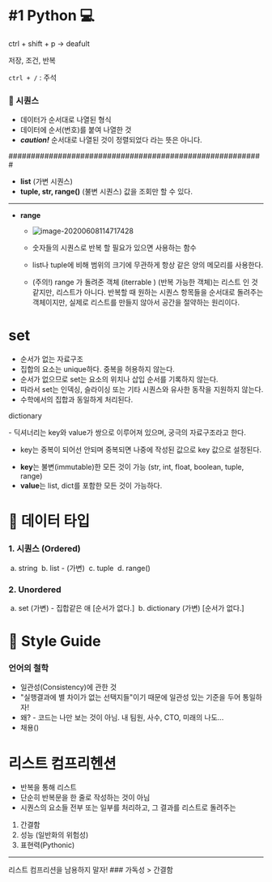 # #1 Python :computer:

ctrl + shift + p -> deafult

저장, 조건, 반복

`ctrl + /` : 주석



### :seedling: 시퀀스

* 데이터가 순서대로 나열된 형식
* 데이터에 순서(번호)를 붙여 나열한 것
* ***caution!*** 순서대로 나열된 것이 정렬되었다 라는 뜻은 아니다.

#########################################################

* **list** (가변 시퀀스)
* **tuple, str, range()** (불변 시퀀스) 값을 조회만 할 수 있다. 

<hr>

* **range**
  
  * ![image-20200608114717428](C:\Users\ohhoj\AppData\Roaming\Typora\typora-user-images\image-20200608114717428.png)
  
  * 숫자들의 시퀀스로 반복 할 필요가 있으면 사용하는 함수
  * list나 tuple에 비해 범위의 크기에 무관하게 항상 같은 양의 메모리를 사용한다.
  * (주의!) range 가 돌려준 객체 (iterrable ) (반복 가능한 객체)는 리스트 인 것 같지만, 리스트가 아니다. 반복할 때 원하는 시퀀스 항목들을 순서대로 돌려주는 객체이지만, 실제로 리스트를 만들지 않아서 공간을 절약하는 원리이다.





# set

* 순서가 없는 자료구조
* 집합의 요소는 unique하다. 중복을 허용하지 않는다.
* 순서가 없으므로 set는 요소의 위치나 삽입 순서를 기록하지 않는다.
* 따라서 set는 인덱싱, 슬라이싱 또는 기타 시퀀스와 유사한 동작을 지원하지 않는다.
* 수학에서의 집합과 동일하게 처리된다.



dictionary 

\- 딕셔너리는 key와 value가 쌍으로 이루어져 있으며, 궁극의 자료구조라고 한다.

- key는 중복이 되어선 안되며 중복되면 나중에 작성된 값으로 key 값으로 설정된다.

* **key**는 불변(immutable)한 모든 것이 가능 (str, int, float, boolean, tuple, range)
* **value**는 list, dict를 포함한 모든 것이 가능하다. 



# :minidisc: 데이터 타입

### 1. 시퀀스 (Ordered)

​	a. string 
​	b. list - (가변)
​	c. tuple
​	d. range()

### 2. Unordered 

​	a. set (가변) - 집합같은 애 [순서가 없다.]
​	b. dictionary (가변)           [순서가 없다.]





# :barber: Style Guide

### 언어의 철학

- 일관성(Consistency)에 관한 것
- "실행결과에 별 차이가 없는 선택지들"이기 때문에 일관성 있는 기준을 두어 통일하자! 
- 왜? - 코드는 나만 보는 것이 아님. 내  팀원, 사수, CTO, 미래의 나도...
- 채용()



# 리스트 컴프리헨션
 - 반복을 통해 리스트 
 - 단순히 반복문을 한 줄로 작성하는 것이 아님
 - 시퀀스의 요소들 전부 또는 일부를 처리하고, 그 결과를 리스트로 돌려주는 

 1. 간결함
 2. 성능 (일반화의 위험성)
 3. 표현력(Pythonic)
<hr> 
리스트 컴프리션을 남용하지 말자!
### 가독성 > 간결함

